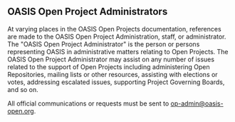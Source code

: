 ## OASIS Open Project Administrators

At varying places in the OASIS Open Projects documentation, references are made to the OASIS Open Project Administration, staff, or administrator. The "OASIS Open Project Administrator" is the person or persons representing OASIS in administrative matters relating to Open Projects. The OASIS Open Project Administrator may assist on any number of issues related to the support of Open Projects including administering Open Repositories, mailing lists or other resources, assisting with elections or votes, addressing escalated issues, supporting Project Governing Boards, and so on. 

All official communications or requests must be sent to op-admin@oasis-open.org.